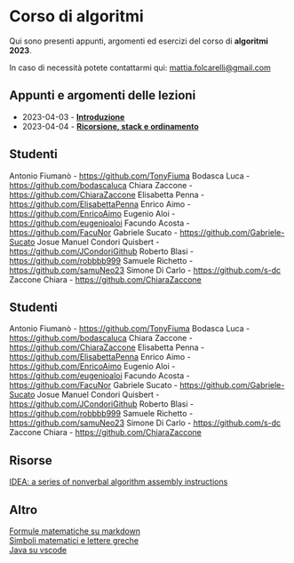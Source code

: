 # Corso di algoritmi

Qui sono presenti appunti, argomenti ed esercizi del corso di **algoritmi 2023**.  

In caso di necessità potete contattarmi qui: [mattia.folcarelli@gmail.com](mailto:mattia.folcarelli@gmail.com)


## Appunti e argomenti delle lezioni  

- 2023-04-03 - **[Introduzione](2023-04-03.md)**
- 2023-04-04 - **[Ricorsione, stack e ordinamento](2023-04-04.md)**

## Studenti

Antonio Fiumanò - https://github.com/TonyFiuma
Bodasca Luca - https://github.com/bodascaluca
Chiara Zaccone - https://github.com/ChiaraZaccone
Elisabetta Penna - https://github.com/ElisabettaPenna
Enrico Aimo - https://github.com/EnricoAimo
Eugenio Aloi - https://github.com/eugenioaloi
Facundo Acosta - https://github.com/FacuNor
Gabriele Sucato - https://github.com/Gabriele-Sucato
Josue Manuel Condori Quisbert - https://github.com/JCondoriGithub
Roberto Blasi - https://github.com/robbbb999
Samuele Richetto - https://github.com/samuNeo23
Simone Di Carlo - https://github.com/s-dc
Zaccone Chiara - https://github.com/ChiaraZaccone

## Studenti

Antonio Fiumanò - https://github.com/TonyFiuma
Bodasca Luca - https://github.com/bodascaluca
Chiara Zaccone - https://github.com/ChiaraZaccone
Elisabetta Penna - https://github.com/ElisabettaPenna
Enrico Aimo - https://github.com/EnricoAimo
Eugenio Aloi - https://github.com/eugenioaloi
Facundo Acosta - https://github.com/FacuNor
Gabriele Sucato - https://github.com/Gabriele-Sucato
Josue Manuel Condori Quisbert - https://github.com/JCondoriGithub
Roberto Blasi - https://github.com/robbbb999
Samuele Richetto - https://github.com/samuNeo23
Simone Di Carlo - https://github.com/s-dc
Zaccone Chiara - https://github.com/ChiaraZaccone

## Risorse

[IDEA: a series of nonverbal
algorithm assembly instructions](https://idea-instructions.com/)

## Altro

[Formule matematiche su markdown](https://docs.github.com/en/get-started/writing-on-github/working-with-advanced-formatting/writing-mathematical-expressions)  
[Simboli matematici e lettere greche](
https://www.overleaf.com/learn/latex/List_of_Greek_letters_and_math_symbols)  
[Java su vscode](https://code.visualstudio.com/docs/java/java-faq)
